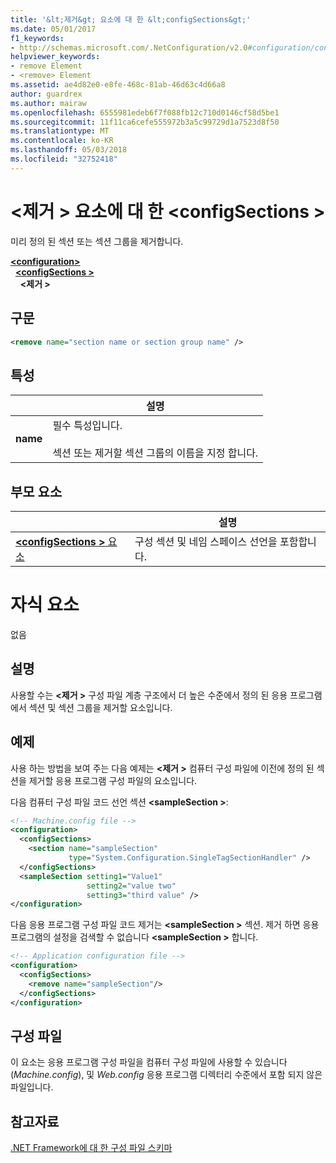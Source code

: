 ```yaml
---
title: '&lt;제거&gt; 요소에 대 한 &lt;configSections&gt;'
ms.date: 05/01/2017
f1_keywords:
- http://schemas.microsoft.com/.NetConfiguration/v2.0#configuration/configSections/remove
helpviewer_keywords:
- remove Element
- <remove> Element
ms.assetid: ae4d82e0-e8fe-468c-81ab-46d63c4d66a8
author: guardrex
ms.author: mairaw
ms.openlocfilehash: 6555981edeb6f7f088fb12c710d0146cf58d5be1
ms.sourcegitcommit: 11f11ca6cefe555972b3a5c99729d1a7523d8f50
ms.translationtype: MT
ms.contentlocale: ko-KR
ms.lasthandoff: 05/03/2018
ms.locfileid: "32752418"
---
```

# <a name="remove-element-for-configsections"></a>\<제거 > 요소에 대 한 \<configSections >

미리 정의 된 섹션 또는 섹션 그룹을 제거합니다.

[**\<configuration>**](~/docs/framework/configure-apps/file-schema/configuration-element.md)   
&nbsp;&nbsp;[**\<configSections >**](~/docs/framework/configure-apps/file-schema/configsections-element-for-configuration.md)   
&nbsp;&nbsp;&nbsp;&nbsp;**\<제거 >**

## <a name="syntax"></a>구문

```xml
<remove name="section name or section group name" />
```

## <a name="attribute"></a>특성

|           | 설명 |
| --------- | ----------- |
| **name**  | 필수 특성입니다.<br><br>섹션 또는 제거할 섹션 그룹의 이름을 지정 합니다. |

## <a name="parent-element"></a>부모 요소

|     | 설명 |
| --- | ----------- |
| [**\<configSections >** 요소](~/docs/framework/configure-apps/file-schema/configsections-element-for-configuration.md) | 구성 섹션 및 네임 스페이스 선언을 포함합니다. |

# <a name="child-elements"></a>자식 요소

없음

## <a name="remarks"></a>설명

사용할 수는  **\<제거 >** 구성 파일 계층 구조에서 더 높은 수준에서 정의 된 응용 프로그램에서 섹션 및 섹션 그룹을 제거할 요소입니다.

## <a name="example"></a>예제

사용 하는 방법을 보여 주는 다음 예제는  **\<제거 >** 컴퓨터 구성 파일에 이전에 정의 된 섹션을 제거할 응용 프로그램 구성 파일의 요소입니다.

다음 컴퓨터 구성 파일 코드 선언 섹션  **\<sampleSection >**:

```xml
<!-- Machine.config file -->
<configuration>
  <configSections>
    <section name="sampleSection"
             type="System.Configuration.SingleTagSectionHandler" />
  </configSections>
  <sampleSection setting1="Value1" 
                 setting2="value two" 
                 setting3="third value" />
</configuration>
```

다음 응용 프로그램 구성 파일 코드 제거는  **\<sampleSection >** 섹션. 제거 하면 응용 프로그램의 설정을 검색할 수 없습니다  **\<sampleSection >** 합니다.

```xml
<!-- Application configuration file -->
<configuration>
  <configSections>
    <remove name="sampleSection"/>
  </configSections>
</configuration>
```

## <a name="configuration-file"></a>구성 파일

이 요소는 응용 프로그램 구성 파일을 컴퓨터 구성 파일에 사용할 수 있습니다 (*Machine.config*), 및 *Web.config* 응용 프로그램 디렉터리 수준에서 포함 되지 않은 파일입니다.

## <a name="see-also"></a>참고자료

[.NET Framework에 대 한 구성 파일 스키마](~/docs/framework/configure-apps/file-schema/index.md)
